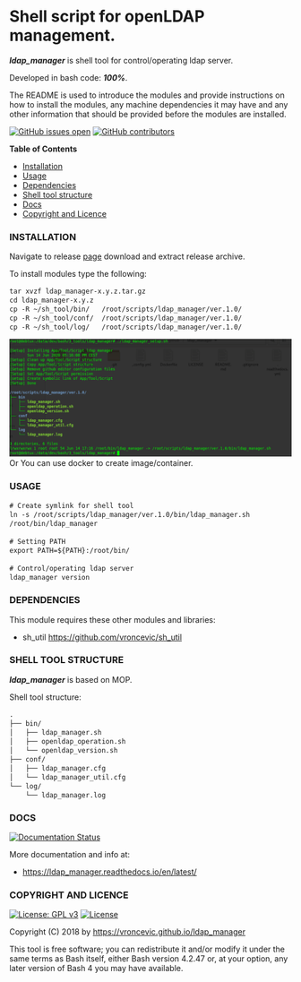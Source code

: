 # Shell script for openLDAP management.

***ldap_manager*** is shell tool for control/operating ldap server.

Developed in bash code: ***100%***.

The README is used to introduce the modules and provide instructions on
how to install the modules, any machine dependencies it may have and any
other information that should be provided before the modules are installed.

[![GitHub issues open](https://img.shields.io/github/issues/vroncevic/ldap_manager.svg)](https://github.com/vroncevic/ldap_manager/issues)
 [![GitHub contributors](https://img.shields.io/github/contributors/vroncevic/ldap_manager.svg)](https://github.com/vroncevic/ldap_manager/graphs/contributors)

<!-- START doctoc -->
**Table of Contents**

- [Installation](https://github.com/vroncevic/ldap_manager#installation)
- [Usage](https://github.com/vroncevic/ldap_manager#usage)
- [Dependencies](https://github.com/vroncevic/ldap_manager#dependencies)
- [Shell tool structure](https://github.com/vroncevic/ldap_manager#shell-tool-structure)
- [Docs](https://github.com/vroncevic/ldap_manager#docs)
- [Copyright and Licence](https://github.com/vroncevic/ldap_manager#copyright-and-licence)
<!-- END doctoc -->

### INSTALLATION

Navigate to release [page](https://github.com/vroncevic/ldap_manager/releases) download and extract release archive.

To install modules type the following:

```
tar xvzf ldap_manager-x.y.z.tar.gz
cd ldap_manager-x.y.z
cp -R ~/sh_tool/bin/   /root/scripts/ldap_manager/ver.1.0/
cp -R ~/sh_tool/conf/  /root/scripts/ldap_manager/ver.1.0/
cp -R ~/sh_tool/log/   /root/scripts/ldap_manager/ver.1.0/
```

![alt tag](https://raw.githubusercontent.com/vroncevic/ldap_manager/dev/docs/setup_tree.png)
Or You can use docker to create image/container.

### USAGE

```
# Create symlink for shell tool
ln -s /root/scripts/ldap_manager/ver.1.0/bin/ldap_manager.sh /root/bin/ldap_manager

# Setting PATH
export PATH=${PATH}:/root/bin/

# Control/operating ldap server
ldap_manager version
```

### DEPENDENCIES

This module requires these other modules and libraries:

* sh_util https://github.com/vroncevic/sh_util

### SHELL TOOL STRUCTURE

***ldap_manager*** is based on MOP.

Shell tool structure:
```
.
├── bin/
│   ├── ldap_manager.sh
│   ├── openldap_operation.sh
│   └── openldap_version.sh
├── conf/
│   ├── ldap_manager.cfg
│   └── ldap_manager_util.cfg
└── log/
    └── ldap_manager.log
```

### DOCS

[![Documentation Status](https://readthedocs.org/projects/ldap_manager/badge/?version=latest)](https://ldap_manager.readthedocs.io/projects/ldap_manager/en/latest/?badge=latest)

More documentation and info at:

* https://ldap_manager.readthedocs.io/en/latest/

### COPYRIGHT AND LICENCE

[![License: GPL v3](https://img.shields.io/badge/License-GPLv3-blue.svg)](https://www.gnu.org/licenses/gpl-3.0) [![License](https://img.shields.io/badge/License-Apache%202.0-blue.svg)](https://opensource.org/licenses/Apache-2.0)

Copyright (C) 2018 by https://vroncevic.github.io/ldap_manager

This tool is free software; you can redistribute it and/or modify
it under the same terms as Bash itself, either Bash version 4.2.47 or,
at your option, any later version of Bash 4 you may have available.

